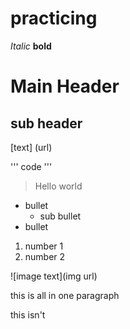 # practicing

_Italic_
**bold**

# Main Header
## sub header

[text] (url)


'''
code
'''

> Hello world

- bullet
  - sub bullet
- bullet

1. number 1
2. number 2

![image text](img url)

this is 
all in one paragraph

this isn't
